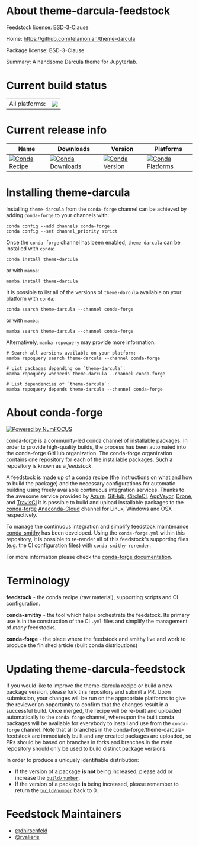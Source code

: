 About theme-darcula-feedstock
=============================

Feedstock license: [BSD-3-Clause](https://github.com/conda-forge/theme-darcula-feedstock/blob/main/LICENSE.txt)

Home: https://github.com/telamonian/theme-darcula

Package license: BSD-3-Clause

Summary: A handsome Darcula theme for Jupyterlab.

Current build status
====================


<table><tr><td>All platforms:</td>
    <td>
      <a href="https://dev.azure.com/conda-forge/feedstock-builds/_build/latest?definitionId=12448&branchName=main">
        <img src="https://dev.azure.com/conda-forge/feedstock-builds/_apis/build/status/theme-darcula-feedstock?branchName=main">
      </a>
    </td>
  </tr>
</table>

Current release info
====================

| Name | Downloads | Version | Platforms |
| --- | --- | --- | --- |
| [![Conda Recipe](https://img.shields.io/badge/recipe-theme--darcula-green.svg)](https://anaconda.org/conda-forge/theme-darcula) | [![Conda Downloads](https://img.shields.io/conda/dn/conda-forge/theme-darcula.svg)](https://anaconda.org/conda-forge/theme-darcula) | [![Conda Version](https://img.shields.io/conda/vn/conda-forge/theme-darcula.svg)](https://anaconda.org/conda-forge/theme-darcula) | [![Conda Platforms](https://img.shields.io/conda/pn/conda-forge/theme-darcula.svg)](https://anaconda.org/conda-forge/theme-darcula) |

Installing theme-darcula
========================

Installing `theme-darcula` from the `conda-forge` channel can be achieved by adding `conda-forge` to your channels with:

```
conda config --add channels conda-forge
conda config --set channel_priority strict
```

Once the `conda-forge` channel has been enabled, `theme-darcula` can be installed with `conda`:

```
conda install theme-darcula
```

or with `mamba`:

```
mamba install theme-darcula
```

It is possible to list all of the versions of `theme-darcula` available on your platform with `conda`:

```
conda search theme-darcula --channel conda-forge
```

or with `mamba`:

```
mamba search theme-darcula --channel conda-forge
```

Alternatively, `mamba repoquery` may provide more information:

```
# Search all versions available on your platform:
mamba repoquery search theme-darcula --channel conda-forge

# List packages depending on `theme-darcula`:
mamba repoquery whoneeds theme-darcula --channel conda-forge

# List dependencies of `theme-darcula`:
mamba repoquery depends theme-darcula --channel conda-forge
```


About conda-forge
=================

[![Powered by
NumFOCUS](https://img.shields.io/badge/powered%20by-NumFOCUS-orange.svg?style=flat&colorA=E1523D&colorB=007D8A)](https://numfocus.org)

conda-forge is a community-led conda channel of installable packages.
In order to provide high-quality builds, the process has been automated into the
conda-forge GitHub organization. The conda-forge organization contains one repository
for each of the installable packages. Such a repository is known as a *feedstock*.

A feedstock is made up of a conda recipe (the instructions on what and how to build
the package) and the necessary configurations for automatic building using freely
available continuous integration services. Thanks to the awesome service provided by
[Azure](https://azure.microsoft.com/en-us/services/devops/), [GitHub](https://github.com/),
[CircleCI](https://circleci.com/), [AppVeyor](https://www.appveyor.com/),
[Drone](https://cloud.drone.io/welcome), and [TravisCI](https://travis-ci.com/)
it is possible to build and upload installable packages to the
[conda-forge](https://anaconda.org/conda-forge) [Anaconda-Cloud](https://anaconda.org/)
channel for Linux, Windows and OSX respectively.

To manage the continuous integration and simplify feedstock maintenance
[conda-smithy](https://github.com/conda-forge/conda-smithy) has been developed.
Using the ``conda-forge.yml`` within this repository, it is possible to re-render all of
this feedstock's supporting files (e.g. the CI configuration files) with ``conda smithy rerender``.

For more information please check the [conda-forge documentation](https://conda-forge.org/docs/).

Terminology
===========

**feedstock** - the conda recipe (raw material), supporting scripts and CI configuration.

**conda-smithy** - the tool which helps orchestrate the feedstock.
                   Its primary use is in the construction of the CI ``.yml`` files
                   and simplify the management of *many* feedstocks.

**conda-forge** - the place where the feedstock and smithy live and work to
                  produce the finished article (built conda distributions)


Updating theme-darcula-feedstock
================================

If you would like to improve the theme-darcula recipe or build a new
package version, please fork this repository and submit a PR. Upon submission,
your changes will be run on the appropriate platforms to give the reviewer an
opportunity to confirm that the changes result in a successful build. Once
merged, the recipe will be re-built and uploaded automatically to the
`conda-forge` channel, whereupon the built conda packages will be available for
everybody to install and use from the `conda-forge` channel.
Note that all branches in the conda-forge/theme-darcula-feedstock are
immediately built and any created packages are uploaded, so PRs should be based
on branches in forks and branches in the main repository should only be used to
build distinct package versions.

In order to produce a uniquely identifiable distribution:
 * If the version of a package **is not** being increased, please add or increase
   the [``build/number``](https://docs.conda.io/projects/conda-build/en/latest/resources/define-metadata.html#build-number-and-string).
 * If the version of a package **is** being increased, please remember to return
   the [``build/number``](https://docs.conda.io/projects/conda-build/en/latest/resources/define-metadata.html#build-number-and-string)
   back to 0.

Feedstock Maintainers
=====================

* [@dhirschfeld](https://github.com/dhirschfeld/)
* [@rvalieris](https://github.com/rvalieris/)

